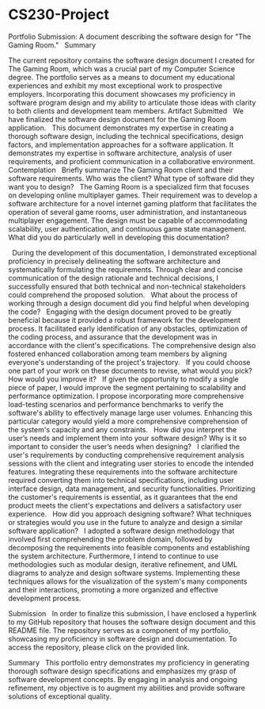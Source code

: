 # CS230-Project
Portfolio Submission: A document describing the software design for "The Gaming Room."
 
Summary

 
The current repository contains the software design document I created for The Gaming Room, which was a crucial part of my Computer Science degree. The portfolio serves as a means to document my educational experiences and exhibit my most exceptional work to prospective employers. Incorporating this document showcases my proficiency in software program design and my ability to articulate those ideas with clarity to both clients and development team members.
Artifact Submitted
 
We have finalized the software design document for the Gaming Room application.
 
This document demonstrates my expertise in creating a thorough software design, including the technical specifications, design factors, and implementation approaches for a software application. It demonstrates my expertise in software architecture, analysis of user requirements, and proficient communication in a collaborative environment.
Contemplation
 
Briefly summarize The Gaming Room client and their software requirements. Who was the client? What type of software did they want you to design?
 
The Gaming Room is a specialized firm that focuses on developing online multiplayer games. Their requirement was to develop a software architecture for a novel internet gaming platform that facilitates the operation of several game rooms, user administration, and instantaneous multiplayer engagement. The design must be capable of accommodating scalability, user authentication, and continuous game state management.
 
What did you do particularly well in developing this documentation?

 
During the development of this documentation, I demonstrated exceptional proficiency in precisely delineating the software architecture and systematically formulating the requirements. Through clear and concise communication of the design rationale and technical decisions, I successfully ensured that both technical and non-technical stakeholders could comprehend the proposed solution.
 
What about the process of working through a design document did you find helpful when developing the code?
 
Engaging with the design document proved to be greatly beneficial because it provided a robust framework for the development process. It facilitated early identification of any obstacles, optimization of the coding process, and assurance that the development was in accordance with the client's specifications. The comprehensive design also fostered enhanced collaboration among team members by aligning everyone's understanding of the project's trajectory.
 
If you could choose one part of your work on these documents to revise, what would you pick? How would you improve it?
 
If given the opportunity to modify a single piece of paper, I would improve the segment pertaining to scalability and performance optimization. I propose incorporating more comprehensive load-testing scenarios and performance benchmarks to verify the software's ability to effectively manage large user volumes. Enhancing this particular category would yield a more comprehensive comprehension of the system's capacity and any constraints.
 
How did you interpret the user’s needs and implement them into your software design? Why is it so important to consider the user’s needs when designing?
 
I clarified the user's requirements by conducting comprehensive requirement analysis sessions with the client and integrating user stories to encode the intended features. Integrating these requirements into the software architecture required converting them into technical specifications, including user interface design, data management, and security functionalities. Prioritizing the customer's requirements is essential, as it guarantees that the end product meets the client's expectations and delivers a satisfactory user experience.
 
How did you approach designing software? What techniques or strategies would you use in the future to analyze and design a similar software application?
 
I adopted a software design methodology that involved first comprehending the problem domain, followed by decomposing the requirements into feasible components and establishing the system architecture. Furthermore, I intend to continue to use methodologies such as modular design, iterative refinement, and UML diagrams to analyze and design software systems. Implementing these techniques allows for the visualization of the system's many components and their interactions, promoting a more organized and effective development process.

 
Submission
 
In order to finalize this submission, I have enclosed a hyperlink to my GitHub repository that houses the software design document and this README file. The repository serves as a component of my portfolio, showcasing my proficiency in software design and documentation. To access the repository, please click on the provided link.

 
Summary
 
This portfolio entry demonstrates my proficiency in generating thorough software design specifications and emphasizes my grasp of software development concepts. By engaging in analysis and ongoing refinement, my objective is to augment my abilities and provide software solutions of exceptional quality.
 
 
